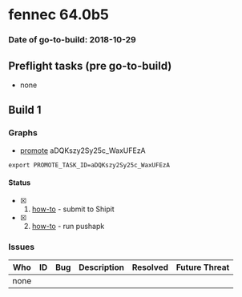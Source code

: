 # fennec 64.0b5

### Date of go-to-build: 2018-10-29

## Preflight tasks (pre go-to-build)
- none

## Build 1  

### Graphs
* [promote](https://tools.taskcluster.net/push-inspector/#/aDQKszy2Sy25c_WaxUFEzA) aDQKszy2Sy25c_WaxUFEzA
```
export PROMOTE_TASK_ID=aDQKszy2Sy25c_WaxUFEzA
```


#### Status
- [x] 1.  [how-to](https://wiki.mozilla.org/Release:Release_Automation_on_Mercurial:Starting_a_Release#Submit_to_Ship_It)  - submit to Shipit
- [x] 2.  [how-to](https://github.com/mozilla-releng/releasewarrior-2.0/blob/master/docs/release-promotion/mobile/howto.md)  - run pushapk

### Issues
| Who                 | ID               | Bug                                                                 | Description                | Resolved                | Future Threat                |
| ------------------- | ---------------- | ------------------------------------------------------------------- | -------------------------- | ----------------------- | ---------------------------- |
| none | | | | | |

